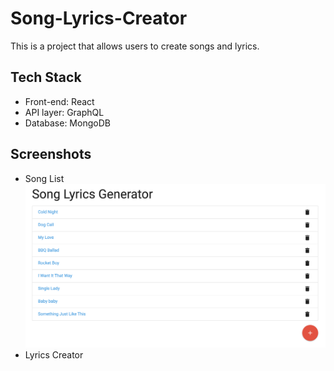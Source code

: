 # Song-Lyrics-Creator
This is a project that allows users to create songs and lyrics.

## Tech Stack
* Front-end: React
* API layer: GraphQL
* Database: MongoDB

## Screenshots
* Song List
![](/ScreenShot1.png)
* Lyrics Creator
